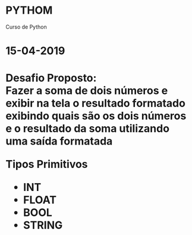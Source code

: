 # PYTHOM
Curso de Python

<h1>15-04-2019<h1>
<p>Desafio Proposto:<br>Fazer a soma de dois números e exibir na tela o resultado formatado exibindo quais são os dois números e o resultado da soma utilizando uma saída formatada<br></p>
<p>Tipos Primitivos<br>
<ul><li>INT
<li>FLOAT
<li>BOOL
<li>STRING</ul></p>
